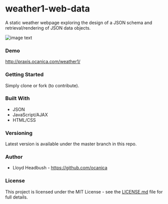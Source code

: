# weather1-web-data

A static weather webpage exploring the design of a JSON schema and retrieval/rendering of JSON data objects.

![image text](https://cloud.githubusercontent.com/assets/711743/25648417/57cd2c0c-2fe9-11e7-8753-b60ea2656faf.png)

### Demo
http://praxis.ocanica.com/weather1/

### Getting Started
Simply clone or fork (to contribute).

### Built With
 - JSON
 - JavaScript/AJAX
 - HTML/CSS

### Versioning
Latest version is available under the master branch in this repo.

### Author
 - Lloyd Headbush - https://github.com/ocanica

### License
This project is licensed under the MIT License - see the [LICENSE.md](https://github.com/ocanica/weather1-web-data/blob/master/LICENSE) file for full details.
